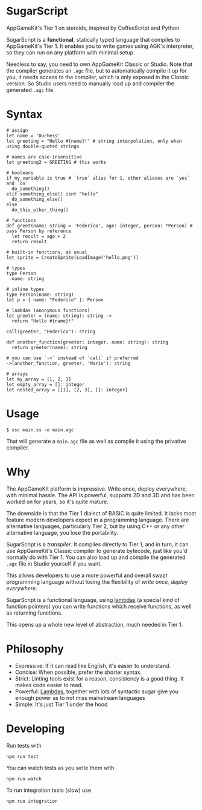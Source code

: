 # SugarScript
AppGameKit's Tier 1 on steroids, inspired by CoffeeScript and Python.

SugarScript is a **functional**, statically typed language that compiles to
AppGameKit's Tier 1. It enables you to write games using AGK's interpreter, so
they can run on any platform with minimal setup.

Needless to say, you need to own AppGameKit Classic or Studio. Note that the
compiler generates an `.agc` file, but to automatically compile it up for you,
it needs  access to the compiler, which is only exposed in the Classic version.
So Studio  users need to manually load up and compiler the generated `.agc`
file.

# Syntax

```
# assign
let name = 'Duchess'
let greeting = "Hello #{name}!" # string interpolation, only when using double-quoted strings

# names are case-insensitive
let greeting2 = GREETING # this works

# booleans
if my_variable is true # `true` alias for 1, other aliases are `yes` and `on`
  do_something()
elif something_else() isnt "hello"
  do_something_else()
else
  do_this_other_thing()

# functions
def greet(name: string = 'Federico', age: integer, person: *Person) # pass Person by reference
  let result = age + 2
  return result

# built-in functions, as usual
let sprite = CreateSprite(LoadImage('hello.png'))

# types
type Person
  name: string

# inline types
type Person(name: string)
let p = { name: "Federico" }: Person

# lambdas (anonymous functions)
let greeter = (name: string): string ->
  return "Hello #{name}!"

call(greeter, "Federico"): string

def another_function(greeter: integer, name: string): string
  return greeter(name): string

# you can use `->` instead of `call` if preferred
->(another_function, greeter, 'Marie'): string

# arrays
let my_array = [1, 2, 3]
let empty_array = []: integer
let nested_array = [[1], [2, 3], []: integer]
```

# Usage

    $ ssc main.ss -o main.agc

That will generate a `main.agc` file as well as compile it using the privative
compiler.

# Why
The AppGameKit platform is impressive. Write once, deploy everywhere, with
minimal  hassle. The API is powerful, supports 2D and 3D and has been worked on
for years, so it's quite mature.

The downside is that the Tier 1 dialect of BASIC is quite limited. It lacks most
feature modern developers expect in a programming language. There are
alternative languages, particularly Tier 2, but by using C++ or any other
alternative language, you lose the portability.

SugarScript is a _transpiler_. It compiles directly to Tier 1, and in turn, it
can use AppGameKit's Classic compiler to generate bytecode, just like you'd
normally do with Tier 1. You can also load up and compile the generated `.agc`
file in Studio yourself if you want.

This allows developers to use a more powerful and overall _sweet_ programming
language  without losing the flexibility of _write once, deploy everywhere_.

SugarScript is a functional language, using [lambdas](doc/syntax.md#lambdas) (a
special kind of function pointers) you can write functions which receive
functions, as well as returning functions.

This opens up a whole new level of abstraction, much needed in Tier 1.

# Philosophy
* Expressive: If it can read like English, it's easier to understand.
* Concise: When possible, prefer the shorter syntax.
* Strict: Linting tools exist for a reason, consistency is a good thing. It makes code easier to read.
* Powerful: [Lambdas](https://en.wikipedia.org/wiki/Higher-order_function), together with lots of syntactic sugar give you enough power as to not miss mainstream languages
* Simple: It's just Tier 1 under the hood

# Developing
Run tests with

    npm run test

You can watch tests as you write them with

    npm run watch

To run integration tests (slow) use

    npm run integration
